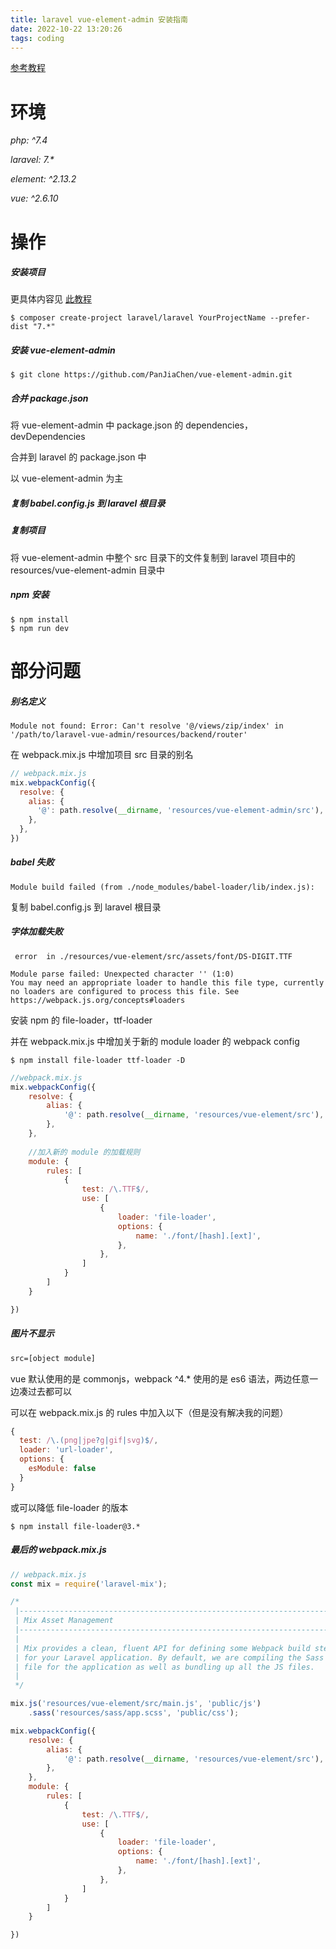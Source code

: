 ```yaml
---
title: laravel vue-element-admin 安装指南
date: 2022-10-22 13:20:26
tags: coding
---
```


[参考教程](http://www.phpxs.com/post/8290/)

# 环境

*php: ^7.4*

*laravel: 7.\**

*element: ^2.13.2*

*vue: ^2.6.10*

# 操作

##### 安装项目

更具体内容见 [此教程](https://squ1rrel-k.github.io/2022/10/14/Laravel-Vue-%E9%A1%B9%E7%9B%AE%E6%9C%AC%E5%9C%B0%E5%8C%96%E9%83%A8%E7%BD%B2/)

```shell
$ composer create-project laravel/laravel YourProjectName --prefer-dist "7.*"
```

##### 安装 vue-element-admin

```shell
$ git clone https://github.com/PanJiaChen/vue-element-admin.git
```

##### 合并 package.json

将 vue-element-admin 中 package.json 的 dependencies，devDependencies 

合并到 laravel 的 package.json 中

以 vue-element-admin 为主

##### 复制 babel.config.js 到 laravel 根目录

##### 复制项目

将 vue-element-admin 中整个 src 目录下的文件复制到 laravel 项目中的 resources/vue-element-admin 目录中

##### npm 安装

```shell
$ npm install
$ npm run dev
```

# 部分问题

##### 别名定义

```shell
Module not found: Error: Can't resolve '@/views/zip/index' in '/path/to/laravel-vue-admin/resources/backend/router'
```

在 webpack.mix.js 中增加项目 src 目录的别名

```js
// webpack.mix.js
mix.webpackConfig({
  resolve: {
    alias: {
      '@': path.resolve(__dirname, 'resources/vue-element-admin/src'),
    },
  },
})
```

##### babel 失败

```shell
Module build failed (from ./node_modules/babel-loader/lib/index.js):
```

复制 babel.config.js 到 laravel 根目录

##### 字体加载失败

```shell
 error  in ./resources/vue-element/src/assets/font/DS-DIGIT.TTF

Module parse failed: Unexpected character '' (1:0)
You may need an appropriate loader to handle this file type, currently no loaders are configured to process this file. See https://webpack.js.org/concepts#loaders
```

安装 npm 的 file-loader，ttf-loader

并在 webpack.mix.js 中增加关于新的 module loader 的 webpack config 

```shell
$ npm install file-loader ttf-loader -D
```

```javascript
//webpack.mix.js
mix.webpackConfig({
    resolve: {
        alias: {
            '@': path.resolve(__dirname, 'resources/vue-element/src'),
        },
    },
    
    //加入新的 module 的加载规则
    module: {
        rules: [
            {
                test: /\.TTF$/,
                use: [
                    {
                        loader: 'file-loader',
                        options: {
                            name: './font/[hash].[ext]',
                        },
                    },
                ]
            }
        ]
    }

})

```

##### 图片不显示

 ```html
src=[object module]
 ```

 vue 默认使用的是 commonjs，webpack ^4.* 使用的是 es6 语法，两边任意一边凑过去都可以

可以在 webpack.mix.js 的 rules 中加入以下（但是没有解决我的问题）

```javascript
{
  test: /\.(png|jpe?g|gif|svg)$/,
  loader: 'url-loader',
  options: {
    esModule: false
  }
}  	  
```

或可以降低 file-loader 的版本

 ```shell
$ npm install file-loader@3.*
 ```

##### 最后的 webpack.mix.js

```javascript
// webpack.mix.js
const mix = require('laravel-mix');

/*
 |--------------------------------------------------------------------------
 | Mix Asset Management
 |--------------------------------------------------------------------------
 |
 | Mix provides a clean, fluent API for defining some Webpack build steps
 | for your Laravel application. By default, we are compiling the Sass
 | file for the application as well as bundling up all the JS files.
 |
 */

mix.js('resources/vue-element/src/main.js', 'public/js')
    .sass('resources/sass/app.scss', 'public/css');

mix.webpackConfig({
    resolve: {
        alias: {
            '@': path.resolve(__dirname, 'resources/vue-element/src'),
        },
    },
    module: {
        rules: [
            {
                test: /\.TTF$/,
                use: [
                    {
                        loader: 'file-loader',
                        options: {
                            name: './font/[hash].[ext]',
                        },
                    },
                ]
            }
        ]
    }

})

```

